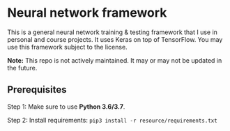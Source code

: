 # Neural network framework

This is a general neural network training &amp; testing framework that I use in personal and course projects.
It uses Keras on top of TensorFlow.
You may use this framework subject to the license.

**Note:** This repo is not actively maintained. It may or may not be updated in the future.

## Prerequisites

Step 1: Make sure to use **Python 3.6/3.7**.

Step 2: Install requirements: `pip3 install -r resource/requirements.txt`
